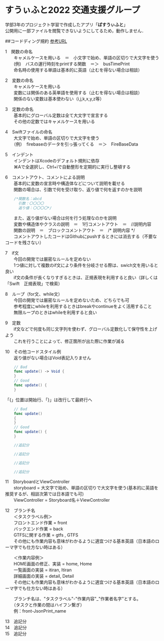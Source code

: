 # すうぃふと2022 交通支援グループ
学部3年のプロジェクト学習で作成したアプリ「**ばすうぃふと**」<br>
公開用に一部ファイルを閲覧できないようにしてるため，動作しません．<br>

##コードディング規約
[参考URL](https://trinitas.tech/2021/02/03/1007/)<br>

1　関数の命名<br>
　　キャメルケースを用いる　＝　小文字で始め、単語の区切りで大文字を使う<br>
　　(例)　バスの運行時刻をprintする関数　＝＞　busTimePrint　<br>
　　命名時の使用する単語は基本的に英語（止むを得ない場合は相談）<br>
  
2　変数の命名<br>
　　キャメルケースを用いる<br>
　　変数には関係のある英単語を使用する（止むを得ない場合は相談）<br>
　　関係のない変数は基本使わない（i,j,k,x,y,z等）<br>

3　定数の命名<br>
　　基本的にグローバル定数は全て大文字で宣言する<br>
　　その他の定数ではキャメルケースを用いる<br>

4　Swiftファイルの命名<br>
　　大文字で始め、単語の区切りで大文字を使う<br>
　　（例）　firebaseのデータを引っ張ってくる　＝＞　FireBaseData<br>

5　インデント<br>
　　インデントはXcodeのデフォルト規則に依存<br>
　　⌘Aで全選択し、Ctrl+iで自動整形を定期的に実行し整頓する<br>

6　コメントアウト、コメントによる説明<br>
　　基本的に変数の宣言時や構造体などについて説明を載せる<br>
　　関数の場合は、引数で何を受け取り、返り値で何を返すのかを説明<br>
```swift
    /*関数名：abcd
      引数：〇〇〇〇
      返り値：〇〇〇〇*/
```    
　　また、返り値がない場合は何を行う処理なのかを説明<br>
　　変数や構造体やクラスの説明　＝　1行コメントアウト　＝　//説明内容<br>
　　関数の説明　＝　ブロックコメントアウト　＝　/* 説明内容 */<br>
　　コメントアウトしたコードはGithubにpushするときには消去する（不要なコードを残さない）<br>

7　if文<br>
　　今回の開発では厳密なルールを定めない<br>
　　1つ値に対して複数のif文により条件を分岐させる際は、swich文を用いると良い<br>
　　if文の条件が長くなりすぎるときは、正規表現を利用すると良い（詳しくは「Swift　正規表現」で検索）<br>

8　ループ（for文、while文）<br>
　　今回の開発では厳密なルールを定めないため、どちらでも可<br>
　　参考程度にwhileを利用するときはbreakやcontinueをよく活用すること<br>
　　無限ループのときはwhileを利用すると良い<br>

9　定数<br>
　　if文などで何度も同じ文字列を使わず、グローバル定数化して保守性を上げよう<br>
　　これを行うことによって、修正箇所が出た際に作業が減る<br>

10　その他コードスタイル例<br>
　　返り値がない場合はVoid表記入りません<br>

```swift
    // Bad
    func update() -> Void {
    }
    // Good
    func update() {
    }
```
  「{」位置は開始行、「}」は改行して最終行へ<br>

```swift
    // Bad
    func update() 
    {
    }
    // Good
    func update() {
    }
```
```swift
    //追記分
```
```swift
    //追記分
```
```swift
    //追記分
```
```swift
    //追記分
```

11　StoryboardとViewController<br>
　　storyboard = 大文字で始め、単語の区切りで大文字を使う(基本的に英語を推奨するが、相談次第では日本語でも可)<br>
　　ViewController = Storyboard名＋ViewController<br>
  
12　ブランチ名<br>
　　＜タスクラベル例＞<br>
　　フロントエンド作業 = front<br>
　　バックエンド作業 = back<br>
　　GTFSに関する作業 = gtfs , GTFS<br>
　　その他にも作業内容も意味がわかるように適宜つける基本英語（日本語のローマ字でも仕方ない時はある）<br>
  
　　＜作業内容例＞<br>
　　HOME画面の修正、実装 = home, Home<br>
　　一覧画面の実装 = itiran, Itiran<br>
　　詳細画面の実装 = detail, Detail<br>
　　その他にも作業内容も意味がわかるように適宜つける基本英語（日本語のローマ字でも仕方ない時はある）<br>
  
　　ブランチ名は、"タスクラベル"-"作業内容"_"作業者名字"とする。<br>
　　（タスクと作業の間はハイフン繋ぎ）<br>
　　例：front-JsonPrint_name<br>
  
13　追記分<br>
14　追記分<br>
15　追記分<br>
    
